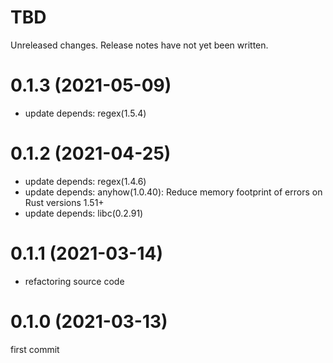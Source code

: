 TBD
===
Unreleased changes. Release notes have not yet been written.

0.1.3 (2021-05-09)
=====

* update depends: regex(1.5.4)

0.1.2 (2021-04-25)
=====

* update depends: regex(1.4.6)
* update depends: anyhow(1.0.40): Reduce memory footprint of errors on Rust versions 1.51+
* update depends: libc(0.2.91)

0.1.1 (2021-03-14)
=====

* refactoring source code

0.1.0 (2021-03-13)
=====

first commit
